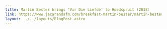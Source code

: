 ```yaml
---
title: Martin Bester brings ‘Vir Die Liefde’ to Hoedspruit (2018)
link: https://www.jacarandafm.com/breakfast-martin-bester/martin-bester-brings-vir-die-liefde-hoedspruit/
layout: ../../layouts/BlogPost.astro
---
```

